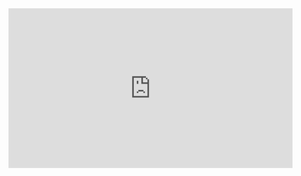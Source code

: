 <iframe width="560" height="315" src="https://www.youtube.com/embed/n0LZmB2UjxA" frameborder="0" allow="accelerometer; autoplay; encrypted-media; gyroscope; picture-in-picture" allowfullscreen></iframe>